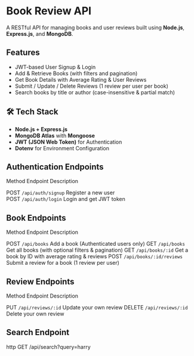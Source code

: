 # Book Review API

A RESTful API for managing books and user reviews built using **Node.js**, **Express.js**, and **MongoDB**.



## Features

-  JWT-based User Signup & Login
-  Add & Retrieve Books (with filters and pagination)
-  Get Book Details with Average Rating & User Reviews
-  Submit / Update / Delete Reviews (1 review per user per book)
-  Search books by title or author (case-insensitive & partial match)



## 🛠 Tech Stack

- **Node.js + Express.js**
- **MongoDB Atlas** with **Mongoose**
- **JWT (JSON Web Token)** for Authentication
- **Dotenv** for Environment Configuration



## Authentication Endpoints

 Method  Endpoint               Description              

 POST    `/api/auth/signup`     Register a new user      
 POST    `/api/auth/login`      Login and get JWT token  


##  Book Endpoints

 Method  Endpoint                    Description                                      

POST    `/api/books`                Add a book (Authenticated users only)            GET     `/api/books`                Get all books (with optional filters & pagination)  GET     `/api/books/:id`            Get a book by ID with average rating & reviews   POST    `/api/books/:id/reviews`    Submit a review for a book (1 review per user)  



##  Review Endpoints

 Method  Endpoint              Description            

 PUT     `/api/reviews/:id`    Update your own review 
 DELETE  `/api/reviews/:id`    Delete your own review 



##  Search Endpoint

http
GET /api/search?query=harry
